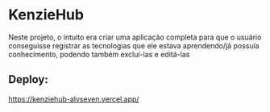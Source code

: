 # KenzieHub
Neste projeto, o intuito era criar uma aplicação completa para que o usuário conseguisse registrar as tecnologias que ele estava aprendendo/já possuía conhecimento, podendo também excluí-las e editá-las
## Deploy: 
https://kenziehub-alvseven.vercel.app/

